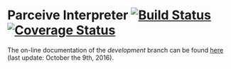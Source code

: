 # Parceive Interpreter [![Build Status](https://travis-ci.org/wilhelma/pcvInterpreter.svg?branch=development)](https://travis-ci.org/wilhelma/pcvInterpreter) [![Coverage Status](https://coveralls.io/repos/github/wilhelma/pcvInterpreter/badge.svg?branch=development)](https://coveralls.io/github/wilhelma/pcvInterpreter)

The on-line documentation of the _development_ branch can be found [here](https://wilhelma.github.io/pcvInterpreter/) (last update: October the 9th, 2016).
